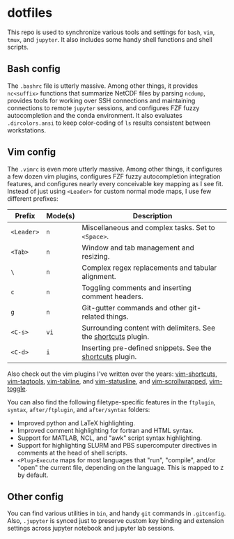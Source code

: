 dotfiles
========

This repo is used to synchronize various tools and settings for `bash`, `vim`, `tmux`,
and `jupyter`. It also includes some handy shell functions and shell scripts.

Bash config
-----------

The `.bashrc` file is utterly massive. Among other things, it provides `nc<suffix>`
functions that summarize NetCDF files by parsing `ncdump`, provides tools for working
over SSH connections and maintaining connections to remote `jupyter` sessions, and
configures FZF fuzzy autocompletion and the conda environment. It also evaluates
`.dircolors.ansi` to keep color-coding of `ls` results consistent between workstations.

Vim config
----------

The `.vimrc` is even more utterly massive. Among other things, it configures a few
dozen vim plugins, configures FZF fuzzy autocompletion integration features, and
configures nearly every conceivable key mapping as I see fit. Instead of just using
`<Leader>` for custom normal mode maps, I use few different prefixes:

| Prefix | Mode(s) | Description |
| ---- | ---- | ---- |
| `<Leader>` | `n` | Miscellaneous and complex tasks. Set to `<Space>`. |
| `<Tab>` | `n` | Window and tab management and resizing. |
| `\` | `n` | Complex regex replacements and tabular alignment. |
| `c` | `n` | Toggling comments and inserting comment headers. |
| `g` | `n` | Git-gutter commands and other git-related things. |
| `<C-s>` | `vi` | Surrounding content with delimiters. See the [shortcuts](https://github.com/lukelbd/vim-shortcuts) plugin. |
| `<C-d>` | `i` | Inserting pre-defined snippets. See the [shortcuts](https://github.com/lukelbd/vim-shortcuts) plugin. |

Also check out the vim plugins I've written over the years:
[vim-shortcuts](https://github.com/lukelbd/vim-templates),
[vim-tagtools](https://github.com/lukelbd/vim-tagtools),
[vim-tabline](https://github.com/lukelbd/vim-tabline), and
[vim-statusline](https://github.com/lukelbd/vim-statusline), and
[vim-scrollwrapped](https://github.com/lukelbd/vim-scrollwrapped),
[vim-toggle](https://github.com/lukelbd/vim-toggle).

You can also find the following filetype-specific features in the `ftplugin`, `syntax`,
`after/ftplugin`, and `after/syntax` folders:

* Improved python and LaTeX highlighting.
* Improved comment highlighting for fortran and HTML syntax.
* Support for MATLAB, NCL, and "awk" script syntax highlighting.
* Support for highlighting SLURM and PBS supercomputer directives in comments at
  the head of shell scripts.
* `<Plug>Execute` maps for most languages that "run", "compile", and/or "open"
  the current file, depending on the language. This is mapped to `Z` by default.

Other config
------------

You can find various utilities in `bin`, and handy `git` commands in `.gitconfig`.
Also, `.jupyter` is synced just to preserve custom key binding and extension settings
across jupyter notebook and jupyter lab sessions.
